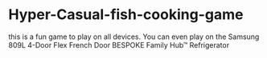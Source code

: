 # Hyper-Casual-fish-cooking-game
this is a fun game to play on all devices. You can even play on the Samsung 809L 4-Door Flex French Door BESPOKE Family Hub™ Refrigerator
